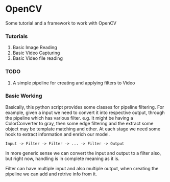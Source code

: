 # OpenCV

Some tutorial and a framework to work with OpenCV

### Tutorials
1. Basic Image Reading
1. Basic Video Capturing
1. Basic Video file reading

### TODO
1. A simple pipeline for creating and applying filters to Video

### Basic Working
Basically, this python script provides some classes for pipeline filtering.
For example, given a input we need to convert it into respective output,
through the pipeline which has various filter. e.g. It might be having a
ColorConverter to gray, then some edge filtering and the extract some object
may be template matching and other. At each stage we need some hook to extract
information and enrich our model.

`Input -> Filter -> Filter -> ... -> Filter -> Output`

In more generic sense we can convert the input and output to a filter also, but
right now, handling is in complete meaning as it is.

Filter can have multiple input and also multiple output, when creating the
pipeline we can add and retrive info from it.
